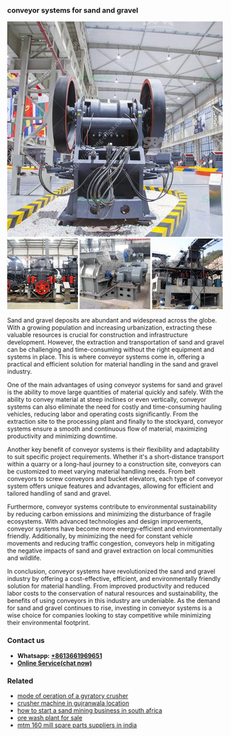 <h3>conveyor systems for sand and gravel</h3><img src='1708309343.jpg' alt=''><p>Sand and gravel deposits are abundant and widespread across the globe. With a growing population and increasing urbanization, extracting these valuable resources is crucial for construction and infrastructure development. However, the extraction and transportation of sand and gravel can be challenging and time-consuming without the right equipment and systems in place. This is where conveyor systems come in, offering a practical and efficient solution for material handling in the sand and gravel industry.</p><p>One of the main advantages of using conveyor systems for sand and gravel is the ability to move large quantities of material quickly and safely. With the ability to convey material at steep inclines or even vertically, conveyor systems can also eliminate the need for costly and time-consuming hauling vehicles, reducing labor and operating costs significantly. From the extraction site to the processing plant and finally to the stockyard, conveyor systems ensure a smooth and continuous flow of material, maximizing productivity and minimizing downtime.</p><p>Another key benefit of conveyor systems is their flexibility and adaptability to suit specific project requirements. Whether it's a short-distance transport within a quarry or a long-haul journey to a construction site, conveyors can be customized to meet varying material handling needs. From belt conveyors to screw conveyors and bucket elevators, each type of conveyor system offers unique features and advantages, allowing for efficient and tailored handling of sand and gravel.</p><p>Furthermore, conveyor systems contribute to environmental sustainability by reducing carbon emissions and minimizing the disturbance of fragile ecosystems. With advanced technologies and design improvements, conveyor systems have become more energy-efficient and environmentally friendly. Additionally, by minimizing the need for constant vehicle movements and reducing traffic congestion, conveyors help in mitigating the negative impacts of sand and gravel extraction on local communities and wildlife.</p><p>In conclusion, conveyor systems have revolutionized the sand and gravel industry by offering a cost-effective, efficient, and environmentally friendly solution for material handling. From improved productivity and reduced labor costs to the conservation of natural resources and sustainability, the benefits of using conveyors in this industry are undeniable. As the demand for sand and gravel continues to rise, investing in conveyor systems is a wise choice for companies looking to stay competitive while minimizing their environmental footprint.</p><h3>Contact us</h3><ul><li><strong>Whatsapp:&nbsp;<a href="https://wa.me/8613661969651">+8613661969651</a></strong></li><li><a href="https://swt.shibang-china.com/?git&amp;zhl&amp;conveyor systems for sand and gravel"><strong>Online Service(chat now)</strong></a></li></ul><h3>Related</h3><ul><li><a href='mode of oeration of a gyratory crusher.md'>mode of oeration of a gyratory crusher</a></li><li><a href='crusher machine in gujranwala location.md'>crusher machine in gujranwala location</a></li><li><a href='how to start a sand mining business in south africa.md'>how to start a sand mining business in south africa</a></li><li><a href='ore wash plant for sale.md'>ore wash plant for sale</a></li><li><a href='mtm 160 mill spare parts suppliers in india.md'>mtm 160 mill spare parts suppliers in india</a></li></ul>